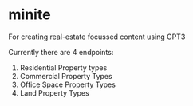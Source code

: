 # minite
For creating real-estate focussed content using GPT3

Currently there are 4 endpoints:

1. Residential Property types
2. Commercial Property Types
3. Office Space Property Types
4. Land Property Types
